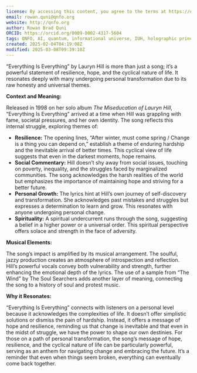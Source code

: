 ```yaml
---
license: By accessing this content, you agree to the terms at https://qnfo.org/LICENSE
email: rowan.quni@qnfo.org
website: http://qnfo.org
author: Rowan Brad Quni
ORCID: https://orcid.org/0009-0002-4317-5604
tags: QNFO, AI, quantum, informational universe, IUH, holographic principle
created: 2025-02-04T04:19:08Z
modified: 2025-03-08T09:39:18Z
---
```


“Everything Is Everything” by Lauryn Hill is more than just a song; it’s a powerful statement of resilience, hope, and the cyclical nature of life. It resonates deeply with many undergoing personal transformation due to its raw honesty and universal themes.

**Context and Meaning:**

Released in 1998 on her solo album *The Miseducation of Lauryn Hill*, “Everything Is Everything” arrived at a time when Hill was grappling with fame, societal pressures, and her own identity. The song reflects this internal struggle, exploring themes of:

-   **Resilience:** The opening lines, “After winter, must come spring / Change is a thing you can depend on,” establish a theme of enduring hardship and the inevitable arrival of better times. This cyclical view of life suggests that even in the darkest moments, hope remains.
-   **Social Commentary:** Hill doesn’t shy away from social issues, touching on poverty, inequality, and the struggles faced by marginalized communities. The song acknowledges the harsh realities of the world but emphasizes the importance of maintaining hope and striving for a better future.
-   **Personal Growth:** The lyrics hint at Hill’s own journey of self-discovery and transformation. She acknowledges past mistakes and struggles but expresses a determination to learn and grow. This resonates with anyone undergoing personal change.
-   **Spirituality:** A spiritual undercurrent runs through the song, suggesting a belief in a higher power or a universal order. This spiritual perspective offers solace and strength in the face of adversity.

**Musical Elements:**

The song’s impact is amplified by its musical arrangement. The soulful, jazzy production creates an atmosphere of introspection and reflection. Hill’s powerful vocals convey both vulnerability and strength, further enhancing the emotional depth of the lyrics. The use of a sample from “The Wind” by The Soul Searchers adds another layer of meaning, connecting the song to a history of soul and protest music.

**Why it Resonates:**

“Everything Is Everything” connects with listeners on a personal level because it acknowledges the complexities of life. It doesn’t offer simplistic solutions or dismiss the pain of hardship. Instead, it offers a message of hope and resilience, reminding us that change is inevitable and that even in the midst of struggle, we have the power to shape our own destinies. For those on a path of personal transformation, the song’s message of hope, resilience, and the cyclical nature of life can be particularly powerful, serving as an anthem for navigating change and embracing the future. It’s a reminder that even when things seem broken, everything can eventually come back together.
